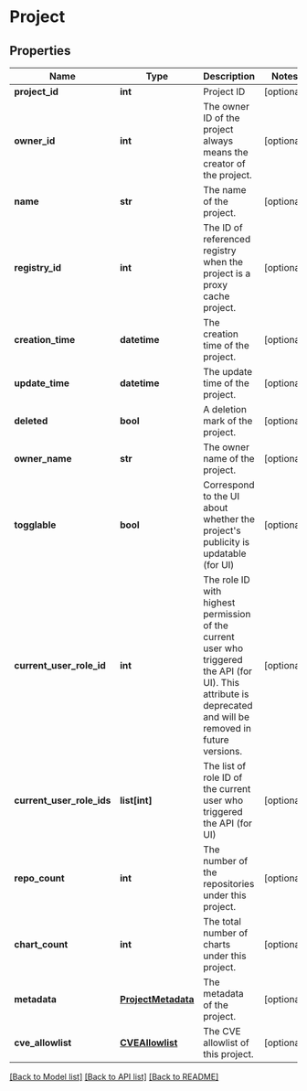 # Project

## Properties
Name | Type | Description | Notes
------------ | ------------- | ------------- | -------------
**project_id** | **int** | Project ID | [optional] 
**owner_id** | **int** | The owner ID of the project always means the creator of the project. | [optional] 
**name** | **str** | The name of the project. | [optional] 
**registry_id** | **int** | The ID of referenced registry when the project is a proxy cache project. | [optional] 
**creation_time** | **datetime** | The creation time of the project. | [optional] 
**update_time** | **datetime** | The update time of the project. | [optional] 
**deleted** | **bool** | A deletion mark of the project. | [optional] 
**owner_name** | **str** | The owner name of the project. | [optional] 
**togglable** | **bool** | Correspond to the UI about whether the project&#39;s publicity is  updatable (for UI) | [optional] 
**current_user_role_id** | **int** | The role ID with highest permission of the current user who triggered the API (for UI).  This attribute is deprecated and will be removed in future versions. | [optional] 
**current_user_role_ids** | **list[int]** | The list of role ID of the current user who triggered the API (for UI) | [optional] 
**repo_count** | **int** | The number of the repositories under this project. | [optional] 
**chart_count** | **int** | The total number of charts under this project. | [optional] 
**metadata** | [**ProjectMetadata**](ProjectMetadata.md) | The metadata of the project. | [optional] 
**cve_allowlist** | [**CVEAllowlist**](CVEAllowlist.md) | The CVE allowlist of this project. | [optional] 

[[Back to Model list]](../README.md#documentation-for-models) [[Back to API list]](../README.md#documentation-for-api-endpoints) [[Back to README]](../README.md)


